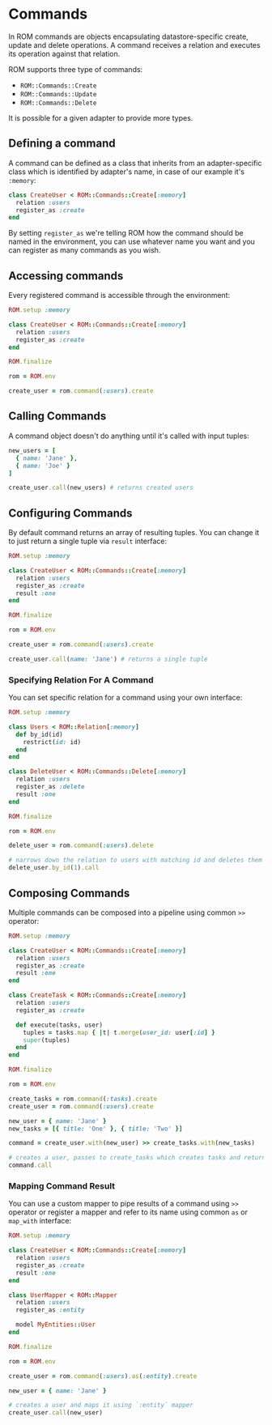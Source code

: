 # Commands

In ROM commands are objects encapsulating datastore-specific create, update and
delete operations. A command receives a relation and executes its operation against
that relation.

ROM supports three type of commands:

- `ROM::Commands::Create`
- `ROM::Commands::Update`
- `ROM::Commands::Delete`

It is possible for a given adapter to provide more types.

## Defining a command

A command can be defined as a class that inherits from an adapter-specific class
which is identified by adapter's name, in case of our example it's `:memory`:

``` ruby
class CreateUser < ROM::Commands::Create[:memory]
  relation :users
  register_as :create
end
```

By setting `register_as` we're telling ROM how the command should be named in the
environment, you can use whatever name you want and you can register as many
commands as you wish.

## Accessing commands

Every registered command is accessible through the environment:

``` ruby
ROM.setup :memory

class CreateUser < ROM::Commands::Create[:memory]
  relation :users
  register_as :create
end

ROM.finalize

rom = ROM.env

create_user = rom.command(:users).create
```

## Calling Commands

A command object doesn't do anything until it's called with input tuples:

``` ruby
new_users = [
  { name: 'Jane' },
  { name: 'Joe' }
]

create_user.call(new_users) # returns created users
```

## Configuring Commands

By default command returns an array of resulting tuples. You can change it to
just return a single tuple via `result` interface:

``` ruby
ROM.setup :memory

class CreateUser < ROM::Commands::Create[:memory]
  relation :users
  register_as :create
  result :one
end

ROM.finalize

rom = ROM.env

create_user = rom.command(:users).create

create_user.call(name: 'Jane') # returns a single tuple
```

### Specifying Relation For A Command

You can set specific relation for a command using your own interface:

``` ruby
ROM.setup :memory

class Users < ROM::Relation[:memory]
  def by_id(id)
    restrict(id: id)
  end
end

class DeleteUser < ROM::Commands::Delete[:memory]
  relation :users
  register_as :delete
  result :one
end

ROM.finalize

rom = ROM.env

delete_user = rom.command(:users).delete

# narrows down the relation to users with matching id and deletes them
delete_user.by_id(1).call
```

## Composing Commands

Multiple commands can be composed into a pipeline using common `>>` operator:

``` ruby
ROM.setup :memory

class CreateUser < ROM::Commands::Create[:memory]
  relation :users
  register_as :create
  result :one
end

class CreateTask < ROM::Commands::Create[:memory]
  relation :users
  register_as :create

  def execute(tasks, user)
    tuples = tasks.map { |t| t.merge(user_id: user[:id] }
    super(tuples)
  end
end

ROM.finalize

rom = ROM.env

create_tasks = rom.command(:tasks).create
create_user = rom.command(:users).create

new_user = { name: 'Jane' }
new_tasks = [{ title: 'One' }, { title: 'Two' }]

command = create_user.with(new_user) >> create_tasks.with(new_tasks)

# creates a user, passes to create_tasks which creates tasks and return them
command.call
```

### Mapping Command Result

You can use a custom mapper to pipe results of a command using `>>` operator or
register a mapper and refer to its name using common `as` or `map_with` interface:

``` ruby
ROM.setup :memory

class CreateUser < ROM::Commands::Create[:memory]
  relation :users
  register_as :create
  result :one
end

class UserMapper < ROM::Mapper
  relation :users
  register_as :entity

  model MyEntities::User
end

ROM.finalize

rom = ROM.env

create_user = rom.command(:users).as(:entity).create

new_user = { name: 'Jane' }

# creates a user and maps it using `:entity` mapper
create_user.call(new_user)
```
